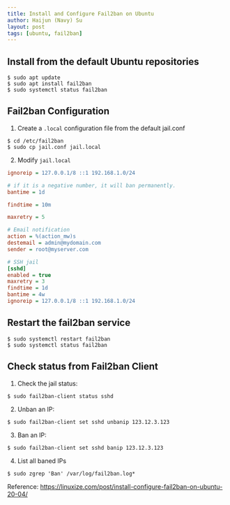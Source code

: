 ```yaml
---
title: Install and Configure Fail2ban on Ubuntu
author: Haijun (Navy) Su
layout: post
tags: [ubuntu, fail2ban]
---
```


## Install from the default Ubuntu repositories

```shell
$ sudo apt update
$ sudo apt install fail2ban
$ sudo systemctl status fail2ban
```

## Fail2ban Configuration
1. Create a `.local` configuration file from the default jail.conf

```shell
$ cd /etc/fail2ban
$ sudo cp jail.conf jail.local
```

2. Modify `jail.local`

```ini
ignoreip = 127.0.0.1/8 ::1 192.168.1.0/24

# if it is a negative number, it will ban permanently.
bantime = 1d

findtime = 10m

maxretry = 5

# Email notification
action = %(action_mw)s
destemail = admin@mydomain.com
sender = root@myserver.com

# SSH jail
[sshd]
enabled = true
maxretry = 3
findtime = 1d
bantime = 4w
ignoreip = 127.0.0.1/8 ::1 192.168.1.0/24
```

## Restart the fail2ban service

```shell
$ sudo systemctl restart fail2ban
$ sudo systemctl status fail2ban
```

## Check status from Fail2ban Client

1. Check the jail status:

```shell
$ sudo fail2ban-client status sshd
```

2. Unban an IP:

```shell
$ sudo fail2ban-client set sshd unbanip 123.12.3.123
```

3. Ban an IP:

```shell
$ sudo fail2ban-client set sshd banip 123.12.3.123
```

4. List all baned IPs

```shell
$ sudo zgrep 'Ban' /var/log/fail2ban.log*
```

Reference:
<https://linuxize.com/post/install-configure-fail2ban-on-ubuntu-20-04/>

